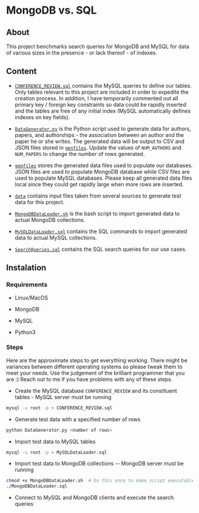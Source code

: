 # MongoDB vs. SQL

## About

This project benchmarks search queries for MongoDB and MySQL for data of various
sizes in the presence - or lack thereof - of indexes.

## Content

* [`CONFERENCE_REVIEW.sql`](CONFERENCE_REVIEW.sql) contains the MySQL queries to
define our tables. Only tables relevant to this project are included in order to
expedite the creation process. In addition, I have temporarily commented out all
primary key / foreign key constraints so data could be rapidly inserted and the
tables are free of any initial index (MySQL automatically defines indexes on
key fields).

* [`DataGenerator.py`](DataGenerator.py) is the Python script used to generate
data for authors, papers, and authorships - the association between an author
and the paper he or she writes. The generated data will be output to CSV and
JSON files stored in [`genfiles`](genfiles/). Update the values of `NUM_AUTHORS`
and `NUM_PAPERS` to change the number of rows generated.

* [`genfiles`](genfiles/) stores the generated data files used to populate our
databases. JSON files are used to populate MongoDB database while CSV files are
used to populate MySQL databases. Please keep all generated data files local
since they could get rapidly large when more rows are inserted.

* [`data`](data/) contains input files taken from several sources to generate
test data for this project.

* [`MongoDBDataLoader.sh`](MongoDBDataLoader.sh) is the bash script to import
generated data to actual MongoDB collections.

* [`MySQLDataLoader.sql`](MySQLDataLoader.sql) contains the SQL commands to
import generated data to actual MySQL collections.

* [`SearchQueries.sql`](SearchQueries.sql) contains the SQL search queries for
our use cases.

## Instalation

### Requirements

* Linux/MacOS

* MongoDB

* MySQL

* Python3

### Steps

Here are the approximate steps to get everything working. There might be
variances between different operating systems so please tweak them to meet
your needs. Use the judgement of the brilliant programmer that you are :)
Reach out to me if you have problems with any of these steps.

* Create the MySQL database `CONFERENCE_REVIEW` and its constituent tables -
MySQL server must be running

```bash
mysql -u root -p < CONFERENCE_REVIEW.sql
```

* Generate test data with a specified number of rows

```bash
python DataGenerator.py <number of rows>
```

* Import test data to MySQL tables

```bash
mysql -u root -p < MySQLDataLoader.sql
```

* Import test data to MongoDB collections -- MongoDB server must be running
```bash
chmod +x MongoDBDataLoader.sh  # Do this once to make script executable
./MongoDBDataLoader.sql
```

* Connect to MySQL and MongoDB clients and execute the search queries



